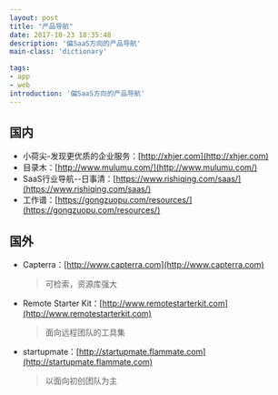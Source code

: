 ```yaml
---
layout: post
title: "产品导航"
date: 2017-10-23 18:35:48
description: '偏SaaS方向的产品导航'
main-class: 'dictionary'

tags:
- app
- web
introduction: '偏SaaS方向的产品导航'
---
```



## 国内

* 小荷尖-发现更优质的企业服务：[http://xhjer.com](http://xhjer.com)
* 目录木：[http://www.mulumu.com/](http://www.mulumu.com/)
* SaaS行业导航--日事清：[https://www.rishiqing.com/saas/](https://www.rishiqing.com/saas/)
* 工作谱：[https://gongzuopu.com/resources/](https://gongzuopu.com/resources/)


## 国外
* Capterra：[http://www.capterra.com](http://www.capterra.com)
 
  > 可检索，资源库强大
  
* Remote Starter Kit：[http://www.remotestarterkit.com](http://www.remotestarterkit.com)

  > 面向远程团队的工具集
   
* startupmate：[http://startupmate.flammate.com](http://startupmate.flammate.com)

  > 以面向初创团队为主